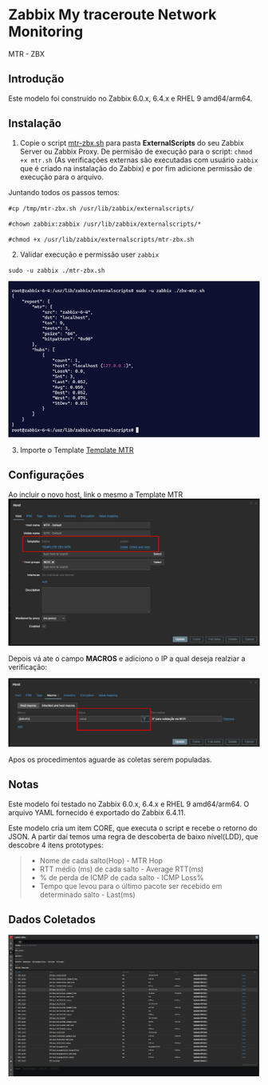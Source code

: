 # Zabbix My traceroute Network Monitoring
MTR - ZBX

## Introdução

Este modelo foi construído no Zabbix 6.0.x, 6.4.x e RHEL 9 amd64/arm64.

## Instalação

1. Copie o script [mtr-zbx.sh](mtr-zbx.sh) para pasta **ExternalScripts**  do seu Zabbix Server ou Zabbix Proxy. De permisão de execução para o script: `chmod +x mtr.sh` (As verificações externas são executadas com usuário `zabbix` que é criado na instalação do Zabbix) e por fim adicione permissão de execução para o arquivo.

Juntando todos os passos temos:


`#cp /tmp/mtr-zbx.sh /usr/lib/zabbix/externalscripts/`

`#chown zabbix:zabbix /usr/lib/zabbix/externalscripts/*`

`#chmod +x /usr/lib/zabbix/externalscripts/mtr-zbx.sh`


2. Validar execução e permissão user `zabbix`

`sudo -u zabbix ./mtr-zbx.sh`

![alt text](https://github.com/JoaoXavier-AnalystM/zabbix-mtr/blob/main/images/image-2.png)


3. Importe o Template [Template MTR](zbx_mtr_templates.yaml) 

## Configurações

Ao incluir o novo host, link o mesmo a Template MTR
![ADD Host](https://github.com/JoaoXavier-AnalystM/zabbix-mtr/blob/main/images/image-1.png)

Depois vá ate o campo **MACROS** e adiciono o IP a qual deseja realziar a verificação:

![Inc IP](https://github.com/JoaoXavier-AnalystM/zabbix-mtr/blob/main/images/image-3.png)

Apos os procedimentos aguarde as coletas serem populadas.

## Notas

Este modelo foi testado no Zabbix 6.0.x, 6.4.x e RHEL 9 amd64/arm64. O arquivo YAML fornecido é exportado do Zabbix 6.4.11.


Este modelo cria um item CORE, que executa o script e recebe o retorno do JSON. A partir daí temos uma regra de descoberta de baixo nível(LDD), que descobre 4 itens  prototypes:


>- Nome de cada salto(Hop) -  MTR Hop
>- RTT médio (ms) de cada salto - Average RTT(ms)
>- % de perda de ICMP de cada salto - ICMP Loss%
>- Tempo que levou para o último pacote ser recebido em determinado salto - Last(ms)




## Dados Coletados
![Latest data](https://github.com/JoaoXavier-AnalystM/zabbix-mtr/blob/main/images/image.png)
